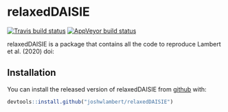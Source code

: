 
# relaxedDAISIE

<!-- badges: start -->
[![Travis build status](https://travis-ci.com/joshwlambert/relaxedDAISIE.svg?branch=master)](https://travis-ci.com/joshwlambert/relaxedDAISIE)
[![AppVeyor build status](https://ci.appveyor.com/api/projects/status/github/joshwlambert/relaxedDAISIE?branch=master&svg=true)](https://ci.appveyor.com/project/joshwlambert/relaxedDAISIE)
<!-- badges: end -->

relaxedDAISIE is a package that contains all the code to reproduce Lambert
et al. (2020) doi:

## Installation

You can install the released version of relaxedDAISIE from [github](https://github.com/joshwlambert/relaxedDAISIE) with:

``` r
devtools::install.github("joshwlambert/relaxedDAISIE")
```

